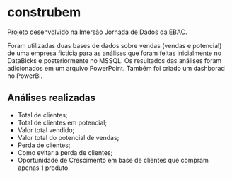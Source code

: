 # construbem
Projeto desenvolvido na Imersão Jornada de Dados da EBAC. 

Foram utilizadas duas bases de dados sobre vendas (vendas e potencial) de uma empresa fictícia para as análises que foram feitas inicialmente no DataBicks e posteriormente no MSSQL. Os resultados das análises
foram adicionados em um arquivo PowerPoint. Também foi criado um dashborad no PowerBi.

## Análises realizadas
- Total de clientes;
- Total de clientes em potencial;
- Valor total vendido;
- Valor total do potencial de vendas;
- Perda de clientes;
- Como evitar a perda de clientes;
- Oportunidade de Crescimento em base de clientes que compram apenas 1 produto.
